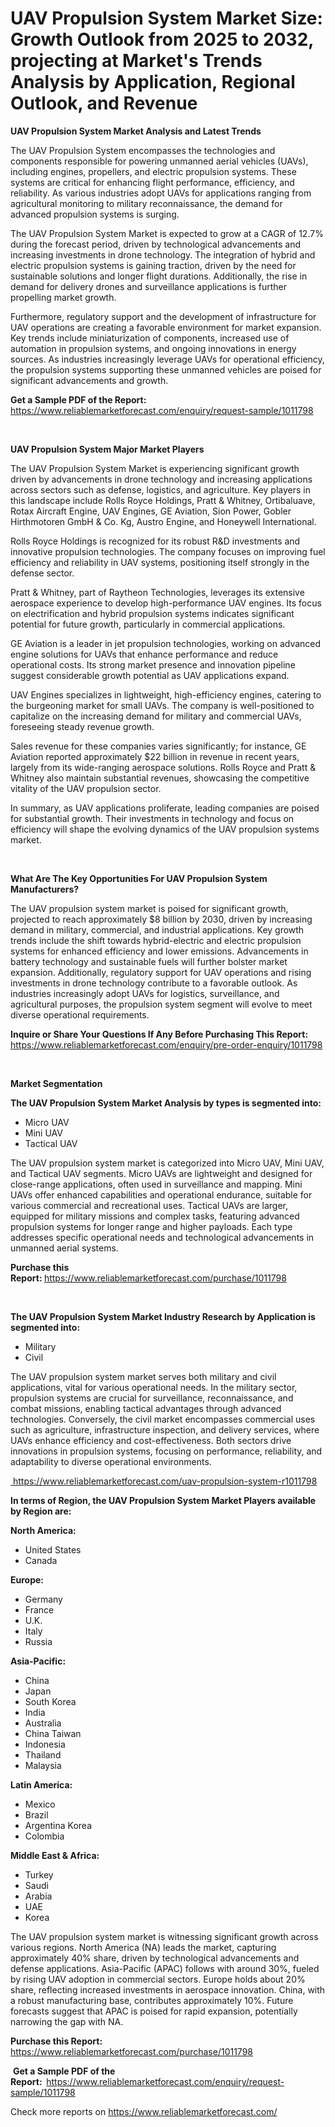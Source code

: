 <p><h1>UAV Propulsion System Market Size: Growth Outlook from 2025 to 2032, projecting at Market's Trends Analysis by Application, Regional Outlook, and Revenue</h1></p><p><strong>UAV Propulsion System Market Analysis and Latest Trends</strong></p>
<p><p>The UAV Propulsion System encompasses the technologies and components responsible for powering unmanned aerial vehicles (UAVs), including engines, propellers, and electric propulsion systems. These systems are critical for enhancing flight performance, efficiency, and reliability. As various industries adopt UAVs for applications ranging from agricultural monitoring to military reconnaissance, the demand for advanced propulsion systems is surging.</p><p>The UAV Propulsion System Market is expected to grow at a CAGR of 12.7% during the forecast period, driven by technological advancements and increasing investments in drone technology. The integration of hybrid and electric propulsion systems is gaining traction, driven by the need for sustainable solutions and longer flight durations. Additionally, the rise in demand for delivery drones and surveillance applications is further propelling market growth.</p><p>Furthermore, regulatory support and the development of infrastructure for UAV operations are creating a favorable environment for market expansion. Key trends include miniaturization of components, increased use of automation in propulsion systems, and ongoing innovations in energy sources. As industries increasingly leverage UAVs for operational efficiency, the propulsion systems supporting these unmanned vehicles are poised for significant advancements and growth.</p></p>
<p><strong>Get a Sample PDF of the Report:&nbsp;</strong> <a href="https://www.reliablemarketforecast.com/enquiry/request-sample/1011798?utm_campaign=2950&utm_medium=2&utm_source=Github&utm_content=ia&utm_term=06032025&utm_id=uav-propulsion-system">https://www.reliablemarketforecast.com/enquiry/request-sample/1011798</a></p>
<p>&nbsp;</p>
<p><strong>UAV Propulsion System Major Market Players</strong></p>
<p><p>The UAV Propulsion System Market is experiencing significant growth driven by advancements in drone technology and increasing applications across sectors such as defense, logistics, and agriculture. Key players in this landscape include Rolls Royce Holdings, Pratt & Whitney, Ortibaluave, Rotax Aircraft Engine, UAV Engines, GE Aviation, Sion Power, Gobler Hirthmotoren GmbH & Co. Kg, Austro Engine, and Honeywell International.</p><p>Rolls Royce Holdings is recognized for its robust R&D investments and innovative propulsion technologies. The company focuses on improving fuel efficiency and reliability in UAV systems, positioning itself strongly in the defense sector.</p><p>Pratt & Whitney, part of Raytheon Technologies, leverages its extensive aerospace experience to develop high-performance UAV engines. Its focus on electrification and hybrid propulsion systems indicates significant potential for future growth, particularly in commercial applications.</p><p>GE Aviation is a leader in jet propulsion technologies, working on advanced engine solutions for UAVs that enhance performance and reduce operational costs. Its strong market presence and innovation pipeline suggest considerable growth potential as UAV applications expand.</p><p>UAV Engines specializes in lightweight, high-efficiency engines, catering to the burgeoning market for small UAVs. The company is well-positioned to capitalize on the increasing demand for military and commercial UAVs, foreseeing steady revenue growth.</p><p>Sales revenue for these companies varies significantly; for instance, GE Aviation reported approximately $22 billion in revenue in recent years, largely from its wide-ranging aerospace solutions. Rolls Royce and Pratt & Whitney also maintain substantial revenues, showcasing the competitive vitality of the UAV propulsion sector.</p><p>In summary, as UAV applications proliferate, leading companies are poised for substantial growth. Their investments in technology and focus on efficiency will shape the evolving dynamics of the UAV propulsion systems market.</p></p>
<p>&nbsp;</p>
<p><strong>What Are The Key Opportunities For UAV Propulsion System Manufacturers?</strong></p>
<p><p>The UAV propulsion system market is poised for significant growth, projected to reach approximately $8 billion by 2030, driven by increasing demand in military, commercial, and industrial applications. Key growth trends include the shift towards hybrid-electric and electric propulsion systems for enhanced efficiency and lower emissions. Advancements in battery technology and sustainable fuels will further bolster market expansion. Additionally, regulatory support for UAV operations and rising investments in drone technology contribute to a favorable outlook. As industries increasingly adopt UAVs for logistics, surveillance, and agricultural purposes, the propulsion system segment will evolve to meet diverse operational requirements.</p></p>
<p><strong>Inquire or Share Your Questions If Any Before Purchasing This Report:</strong> <a href="https://www.reliablemarketforecast.com/enquiry/pre-order-enquiry/1011798?utm_campaign=2950&utm_medium=2&utm_source=Github&utm_content=ia&utm_term=06032025&utm_id=uav-propulsion-system">https://www.reliablemarketforecast.com/enquiry/pre-order-enquiry/1011798</a></p>
<p>&nbsp;</p>
<p><strong>Market Segmentation</strong></p>
<p><strong>The UAV Propulsion System Market Analysis by types is segmented into:</strong></p>
<p><ul><li>Micro UAV</li><li>Mini UAV</li><li>Tactical UAV</li></ul></p>
<p><p>The UAV propulsion system market is categorized into Micro UAV, Mini UAV, and Tactical UAV segments. Micro UAVs are lightweight and designed for close-range applications, often used in surveillance and mapping. Mini UAVs offer enhanced capabilities and operational endurance, suitable for various commercial and recreational uses. Tactical UAVs are larger, equipped for military missions and complex tasks, featuring advanced propulsion systems for longer range and higher payloads. Each type addresses specific operational needs and technological advancements in unmanned aerial systems.</p></p>
<p><strong>Purchase this Report:&nbsp;</strong><a href="https://www.reliablemarketforecast.com/purchase/1011798?utm_campaign=2950&utm_medium=2&utm_source=Github&utm_content=ia&utm_term=06032025&utm_id=uav-propulsion-system">https://www.reliablemarketforecast.com/purchase/1011798</a></p>
<p>&nbsp;</p>
<p><strong>The UAV Propulsion System Market Industry Research by Application is segmented into:</strong></p>
<p><ul><li>Military</li><li>Civil</li></ul></p>
<p><p>The UAV propulsion system market serves both military and civil applications, vital for various operational needs. In the military sector, propulsion systems are crucial for surveillance, reconnaissance, and combat missions, enabling tactical advantages through advanced technologies. Conversely, the civil market encompasses commercial uses such as agriculture, infrastructure inspection, and delivery services, where UAVs enhance efficiency and cost-effectiveness. Both sectors drive innovations in propulsion systems, focusing on performance, reliability, and adaptability to diverse operational environments.</p></p>
<p><a href="https://www.reliablemarketforecast.com/uav-propulsion-system-r1011798?utm_campaign=2950&utm_medium=2&utm_source=Github&utm_content=ia&utm_term=06032025&utm_id=uav-propulsion-system">&nbsp;https://www.reliablemarketforecast.com/uav-propulsion-system-r1011798</a></p>
<p><strong>In terms of Region, the UAV Propulsion System Market Players available by Region are:</strong></p>
<p>
    <p> <strong> North America: </strong>
        <ul>
            <li>United States</li>
            <li>Canada</li>
        </ul>
        </p> 
    <p> <strong> Europe: </strong>
        <ul>
            <li>Germany</li>
            <li>France</li>
            <li>U.K.</li>
            <li>Italy</li>
            <li>Russia</li>
        </ul>
        </p> 
    <p> <strong> Asia-Pacific: </strong>
        <ul>
            <li>China</li>
            <li>Japan</li>
            <li>South Korea</li>
            <li>India</li>
            <li>Australia</li>
            <li>China Taiwan</li>
            <li>Indonesia</li>
            <li>Thailand</li>
            <li>Malaysia</li>
        </ul>
        </p> 
    <p> <strong> Latin America: </strong>
        <ul>
            <li>Mexico</li>
            <li>Brazil</li>
            <li>Argentina Korea</li>
            <li>Colombia</li>
        </ul>
        </p> 
    <p> <strong> Middle East & Africa: </strong>
        <ul>
            <li>Turkey</li>
            <li>Saudi</li>
            <li>Arabia</li>
            <li>UAE</li>
            <li>Korea</li>
        </ul>
    </p>
    </p>
<p><p>The UAV propulsion system market is witnessing significant growth across various regions. North America (NA) leads the market, capturing approximately 40% share, driven by technological advancements and defense applications. Asia-Pacific (APAC) follows with around 30%, fueled by rising UAV adoption in commercial sectors. Europe holds about 20% share, reflecting increased investments in aerospace innovation. China, with a robust manufacturing base, contributes approximately 10%. Future forecasts suggest that APAC is poised for rapid expansion, potentially narrowing the gap with NA.</p></p>
<p><strong>Purchase this Report: </strong><a href="https://www.reliablemarketforecast.com/purchase/1011798?utm_campaign=2950&utm_medium=2&utm_source=Github&utm_content=ia&utm_term=06032025&utm_id=uav-propulsion-system">https://www.reliablemarketforecast.com/purchase/1011798</a></p>
<p>&nbsp;<strong>Get a Sample PDF of the Report:&nbsp;&nbsp;</strong><a href="https://www.reliablemarketforecast.com/enquiry/request-sample/1011798?utm_campaign=2950&utm_medium=2&utm_source=Github&utm_content=ia&utm_term=06032025&utm_id=uav-propulsion-system">https://www.reliablemarketforecast.com/enquiry/request-sample/1011798</a></p>
<p><strong></strong></p>
<p>Check more reports on <a href="https://www.reliablemarketforecast.com/?utm_campaign=2950&utm_medium=2&utm_source=Github&utm_content=ia&utm_term=06032025&utm_id=uav-propulsion-system">https://www.reliablemarketforecast.com/</a></p>